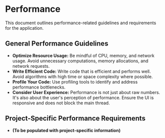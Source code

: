 # Performance

This document outlines performance-related guidelines and requirements for the application.

## General Performance Guidelines

-   **Optimize Resource Usage:** Be mindful of CPU, memory, and network usage. Avoid unnecessary computations, memory allocations, and network requests.
-   **Write Efficient Code:** Write code that is efficient and performs well. Avoid algorithms with high time or space complexity where possible.
-   **Profile Your Code:** Use profiling tools to identify and address performance bottlenecks.
-   **Consider User Experience:** Performance is not just about raw numbers. It's also about the user's perception of performance. Ensure the UI is responsive and does not block the main thread.

## Project-Specific Performance Requirements

-   **(To be populated with project-specific information)**